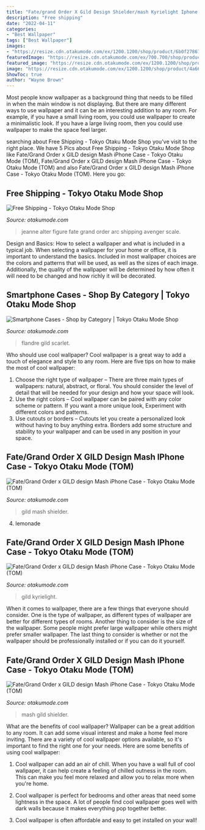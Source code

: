 ```yaml
---
title: "Fate/grand Order X Gild Design Shielder/mash Kyrielight Iphone Case - Jeanne Alter Figure Fate Grand Order Arc Shipping Avenger Scale"
description: "Free shipping"
date: "2022-04-11"
categories:
- "Best Wallpaper"
tags: ["Best Wallpaper"]
images:
- "https://resize.cdn.otakumode.com/ex/1200.1200/shop/product/6b0f278678634ff3810fb4129cabbf4b.jpg"
featuredImage: "https://resize.cdn.otakumode.com/ex/700.700/shop/product/70971364fd794eb9aded5c6e59788e99.jpg"
featured_image: "https://resize.cdn.otakumode.com/ex/1200.1200/shop/product/6b0f278678634ff3810fb4129cabbf4b.jpg"
image: "https://resize.cdn.otakumode.com/ex/1200.1200/shop/product/4a66c7f660944138a394e03610da5cab.jpg"
ShowToc: true
author: "Wayne Brown"
---
```



Most people know wallpaper as a background thing that needs to be filled in when the main window is not displaying. But there are many different ways to use wallpaper and it can be an interesting addition to any room. For example, if you have a small living room, you could use wallpaper to create a minimalistic look. If you have a large living room, then you could use wallpaper to make the space feel larger.

	

		
searching about Free Shipping - Tokyo Otaku Mode Shop you've visit to the right place. We have 5 Pics about Free Shipping - Tokyo Otaku Mode Shop like Fate/Grand Order x GILD design Mash iPhone Case - Tokyo Otaku Mode (TOM), Fate/Grand Order x GILD design Mash iPhone Case - Tokyo Otaku Mode (TOM) and also Fate/Grand Order x GILD design Mash iPhone Case - Tokyo Otaku Mode (TOM). Here you go:
		
    
## Free Shipping - Tokyo Otaku Mode Shop

<img loading=lazy src="https://d3ieicw58ybon5.cloudfront.net/ex/300.300/shop/product/97f5918394fc4926bbc4040f83e748aa.jpg" onerror="this.onerror=null;this.src='https://tse1.mm.bing.net/th?id=OIP.lrn_ZcenDll-SfxEeVFMtwD6D6&amp;pid=15.1';" alt="Free Shipping - Tokyo Otaku Mode Shop">

_Source: otakumode.com_

>jeanne alter figure fate grand order arc shipping avenger scale. 

	

Design and Basics: How to select a wallpaper and what is included in a typical job.
When selecting a wallpaper for your home or office, it is important to understand the basics. Included in most wallpaper choices are the colors and patterns that will be used, as well as the sizes of each image. Additionally, the quality of the wallpaper will be determined by how often it will need to be changed and how richly it will be decorated.

    
## Smartphone Cases - Shop By Category | Tokyo Otaku Mode Shop

<img loading=lazy src="https://d3ieicw58ybon5.cloudfront.net/ex/253.253/shop/product/3ab634502d9b46b9affb2f75500fa3cc.jpg" onerror="this.onerror=null;this.src='https://tse2.mm.bing.net/th?id=OIP.UKAjlyZKM93WaAQlkEM8XwD6D6&amp;pid=15.1';" alt="Smartphone Cases - Shop by Category | Tokyo Otaku Mode Shop">

_Source: otakumode.com_

>flandre gild scarlet. 

	

Who should use cool wallpaper?
Cool wallpaper is a great way to add a touch of elegance and style to any room. Here are five tips on how to make the most of cool wallpaper: 
1) Choose the right type of wallpaper – There are three main types of wallpapers: natural, abstract, or floral. You should consider the level of detail that will be needed for your design and how your space will look. 
2) Use the right colors – Cool wallpaper can be paired with any color scheme or pattern. If you want a more unique look, Experiment with different colors and patterns. 
3) Use cutouts or borders – Cutouts let you create a personalized look without having to buy anything extra. Borders add some structure and stability to your wallpaper and can be used in any position in your space.

    
## Fate/Grand Order X GILD Design Mash IPhone Case - Tokyo Otaku Mode (TOM)

<img loading=lazy src="https://resize.cdn.otakumode.com/ex/700.700/shop/product/70971364fd794eb9aded5c6e59788e99.jpg" onerror="this.onerror=null;this.src='https://tse2.mm.bing.net/th?id=OIP.EA9mRyz3eoGofdUqG8mBcgHaHa&amp;pid=15.1';" alt="Fate/Grand Order x GILD design Mash iPhone Case - Tokyo Otaku Mode (TOM)">

_Source: otakumode.com_

>gild mash shielder. 

	

4. lemonade 

    
## Fate/Grand Order X GILD Design Mash IPhone Case - Tokyo Otaku Mode (TOM)

<img loading=lazy src="https://resize.cdn.otakumode.com/ex/1200.1200/shop/product/6b0f278678634ff3810fb4129cabbf4b.jpg" onerror="this.onerror=null;this.src='https://tse4.mm.bing.net/th?id=OIP.QWVmOovhDHNh8V65k-9uCwHaHa&amp;pid=15.1';" alt="Fate/Grand Order x GILD design Mash iPhone Case - Tokyo Otaku Mode (TOM)">

_Source: otakumode.com_

>gild kyrielight. 

	

When it comes to wallpaper, there are a few things that everyone should consider. One is the type of wallpaper, as different types of wallpaper are better for different types of rooms. Another thing to consider is the size of the wallpaper. Some people might prefer large wallpaper while others might prefer smaller wallpaper. The last thing to consider is whether or not the wallpaper should be professionally installed or if you can do it yourself.

    
## Fate/Grand Order X GILD Design Mash IPhone Case - Tokyo Otaku Mode (TOM)

<img loading=lazy src="https://resize.cdn.otakumode.com/ex/1200.1200/shop/product/4a66c7f660944138a394e03610da5cab.jpg" onerror="this.onerror=null;this.src='https://tse4.mm.bing.net/th?id=OIP.e8bJY_bbR-EWTKOSsJRQeAHaHa&amp;pid=15.1';" alt="Fate/Grand Order x GILD design Mash iPhone Case - Tokyo Otaku Mode (TOM)">

_Source: otakumode.com_

>mash gild shielder. 

	

What are the benefits of cool wallpaper?
Wallpaper can be a great addition to any room. It can add some visual interest and make a home feel more inviting. There are a variety of cool wallpaper options available, so it's important to find the right one for your needs. Here are some benefits of using cool wallpaper: 
1. Cool wallpaper can add an air of chill. When you have a wall full of cool wallpaper, it can help create a feeling of chilled outness in the room. This can make you feel more relaxed and allow you to relax more when you're home. 

2. Cool wallpaper is perfect for bedrooms and other areas that need some lightness in the space. A lot of people find cool wallpaper goes well with dark walls because it makes everything pop together better. 

3. Cool wallpaper is often affordable and easy to get installed on your wall!

